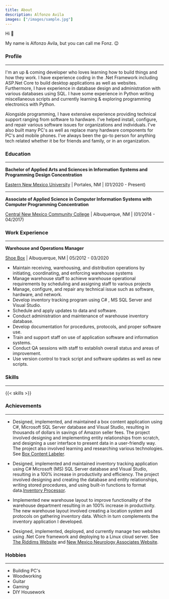 ```yaml
---
title: About
description: Alfonzo Avila
images: ["/images/sample.jpg"]
---
```

Hi :wave:

My name is Alfonzo Avila, but you can call me Fonz. :wink:

### Profile 
---
I'm an up & coming developer who loves learning how to build things and how they work. I have experience coding in the .Net Framework including ASP.Net Core to build desktop applications as well as websites. Furthermore, I have experience in database design and administration with various databases using SQL. I have some experience in Python writing miscellaneous scripts and currently learning & exploring programming electronics with Python. 

Alongside programming, I have extensive experience providing technical support ranging from software to hardware. I've helped install, configure, and repair various software issues for organizations and individuals. I've also built many PC's as well as replace many hardware components for PC's and mobile phones. I've always been the go-to person for anything tech related whether it be for friends and family, or in an organization.

### Education
 

---
**Bachelor of Applied Arts and Sciences in Information Systems and Programming Design Concentration**

[Eastern New Mexico University](https://www.enmu.edu/academics/degrees-programs/undergraduate-degree/bachelor/bachelor-applied-arts-sciences-baas/baas-concentrations/information-and-systems-programming) | Portales, NM |  (01/2020 - Present)



---

**Associate of Applied Science  in Computer Information Systems with Computer Programming Concentration**

[Central New Mexico Community College](https://catalog.cnm.edu/preview_program.php?catoid=44&poid=10002&returnto=5844) | Albuquerque, NM | (01/2014 - 04/2017)


### Work Experience

---

 **Warehouse and Operations Manager** 
 
 [Shoe Box](http://www.theshoeboxabq.com/) | Albuquerque, NM | 05/2012 - 03/2020

- Maintain receiving, warehousing, and distribution operations by initiating, coordinating, and enforcing warehouse systems
- Manage warehouse staff to achieve warehouse operational requirements by scheduling and assigning staff to various projects
- Manage, configure, and repair any technical issue such as software, hardware, and network.
- Develop inventory tracking program using C# , MS SQL Server and Visual Studio.
- Schedule and apply updates to data and software.
- Conduct administration and maintenance of warehouse inventory database.
- Develop documentation for procedures, protocols, and proper software use.
- Train and support staff on use of application software and information systems.
- Conduct QA sessions with staff to establish overall status and areas of improvement.
- Use version control to track script and software updates as well as new scripts.



### Skills

---

{{< skills >}}



### Achievements

---

- Designed, implemented, and maintained a box content application using C#, Microsoft SQL Server database and Visual Studio, resulting in thousands of dollars in savings of Amazon seller fees. The project involved designing and implementing entity relationships from scratch, and designing a user interface to present data in a user-friendly way. The project also involved learning and researching various technologies. See [Box Content Labeler](/portfolio/box-content-labeler).

- Designed, implemented and maintained inventory tracking application using C# Microsoft (MS) SQL Server database and Visual Studio, resulting in a 100% increase in productivity and efficiency. The project involved designing and creating the database and entity relationships, writing stored procedures, and using built-in functions to format data.[Inventory Processor](/portfolio/shoe-inventory).

- Implemented new warehouse layout to improve functionality of the warehouse department resulting in an 100% increase in productivity. The new warehouse layout involved creating a location system and protocols on gathering inventory data. Which in turn complements the inventory application I developed.

- Designed, implemented, deployed, and currently manage two websites using .Net Core framework and deploying to a Linux cloud server. See [The Riddims Website](/portfolio/riddims-site) and [New Mexico Neurology Associates Website](/portfolio/neuro-site).


### Hobbies

---

- Building PC's
- Woodworking
- Guitar
- Gaming
- DIY Housework

